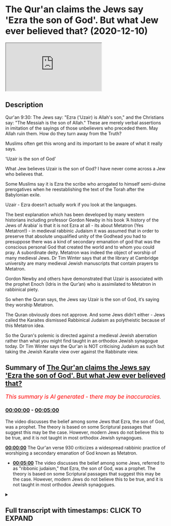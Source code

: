 # The Qur'an claims the Jews say 'Ezra the son of God'. But what Jew ever believed that? (2020-12-10)

<iframe loading='lazy' src='https://www.youtube.com/embed/N4w9gU5YO40'></iframe>

## Description

Qur'an 9:30: The Jews say: "Ezra ('Uzair) is Allah's son," and the Christians say: "The Messiah is the son of Allah." These are merely verbal assertions in imitation of the sayings of those unbelievers who preceded them. May Allah ruin them. How do they turn away from the Truth?

Muslims often get this wrong and its important to be aware of what it really says. 

‘Uzair is the son of God’

What Jew believes Uzair is the son of God? I have never come across a Jew who believes that.

Some Muslims say it is Ezra the scribe who arrogated to himself semi-divine prerogatives when he reestablishing the text of the Torah after the Babylonian exile.

Uzair - Ezra doesn’t actually work if you look at the languages.

The best explanation which has been developed by many western historians including professor Gordon Newby in his book ‘A history of the Jews of Arabia’ is that it is not Ezra at all - its about Metatron (Yes Metatron!) - in medieval rabbinic Judaism it was assumed that in order to preserve that absolute unqualified unity of the Godhead you had to presuppose there was a kind of secondary emanation of god that was the conscious personal God that created the world and to whom you could pray. A subordinate deity. Metatron was indeed the object of worship of many medieval Jews. Dr Tim Winter says that at the library at Cambridge university are many medieval Jewish manuscripts that contain prayers to Metatron.

Gordon Newby and others have demonstrated that Uzair is associated with the prophet Enoch (Idris in the Qur’an) who is assimilated to Metatron in rabbinical piety.

So when the Quran says, the Jews say Uzair is the son of God, it’s saying they worship Metatron.

The Quran obviously does not approve. And some Jews didn’t either - Jews called the Karaites dismissed Rabbinical Judaism as polytheistic because of this Metatron idea.

So the Quran's polemic is directed against a medieval Jewish aberration rather than what you might find taught in an orthodox Jewish synagogue today. Dr Tim Winter says the Qur'an is NOT criticising Judaism as such but taking the Jewish Karaite view over against the Rabbinate view.

## Summary of [The Qur'an claims the Jews say 'Ezra the son of God'. But what Jew ever believed that?](https://www.youtube.com/watch?v=N4w9gU5YO40)


*<span style="color:red; font-size:125%">This summary is AI generated - there may be inaccuracies</span>. [](/)*

### [00:00:00](https://www.youtube.com/watch?v=N4w9gU5YO40&t=0) - [00:05:00](https://www.youtube.com/watch?v=N4w9gU5YO40&t=300)

The video discusses the belief among some Jews that Ezra, the son of God, was a prophet. The theory is based on some Scriptural passages that suggest this may be the case. However, modern Jews do not believe this to be true, and it is not taught in most orthodox Jewish synagogues.

**[00:00:00](https://www.youtube.com/watch?v=N4w9gU5YO40&t=0)** The Qur'an verse 930 criticizes a widespread rabbinic practice of worshiping a secondary emanation of God known as Metatron.
* **[00:05:00](https://www.youtube.com/watch?v=N4w9gU5YO40&t=300)** The video discusses the belief among some Jews, referred to as "ribbonic judaism," that Ezra, the son of God, was a prophet. The theory is based on some Scriptural passages that suggest this may be the case. However, modern Jews do not believe this to be true, and it is not taught in most orthodox Jewish synagogues.

<details><summary><h2>Full transcript with timestamps: CLICK TO EXPAND</h2></summary>

[0:00:02](https://youtu.be/N4w9gU5YO40?t=2) hello and in this episode i want to  
[0:00:04](https://youtu.be/N4w9gU5YO40?t=4) uh look at a verse which is often  
[0:00:06](https://youtu.be/N4w9gU5YO40?t=6) perplexed  
[0:00:08](https://youtu.be/N4w9gU5YO40?t=8) muslims and others for for centuries  
[0:00:11](https://youtu.be/N4w9gU5YO40?t=11) um and it's a very brief verse in the  
[0:00:14](https://youtu.be/N4w9gU5YO40?t=14) quran surah number 9 sura al  
[0:00:16](https://youtu.be/N4w9gU5YO40?t=16) tawba verse 30  
[0:00:19](https://youtu.be/N4w9gU5YO40?t=19) and i'll just read you what it says and  
[0:00:22](https://youtu.be/N4w9gU5YO40?t=22) the jews  
[0:00:23](https://youtu.be/N4w9gU5YO40?t=23) say uzel ezra is the son  
[0:00:26](https://youtu.be/N4w9gU5YO40?t=26) of god and the christians say messiah is  
[0:00:29](https://youtu.be/N4w9gU5YO40?t=29) the son of god  
[0:00:30](https://youtu.be/N4w9gU5YO40?t=30) that is they're saying with their mouths  
[0:00:32](https://youtu.be/N4w9gU5YO40?t=32) resembling the saying of those who  
[0:00:33](https://youtu.be/N4w9gU5YO40?t=33) disbelieved a full time  
[0:00:35](https://youtu.be/N4w9gU5YO40?t=35) god's curse beyond them how they are  
[0:00:37](https://youtu.be/N4w9gU5YO40?t=37) deluded away from the truth  
[0:00:39](https://youtu.be/N4w9gU5YO40?t=39) so what is this ezra or  
[0:00:43](https://youtu.be/N4w9gU5YO40?t=43) as it's usually translated uh  
[0:00:47](https://youtu.be/N4w9gU5YO40?t=47) ezra but the arabic says uzair  
[0:00:50](https://youtu.be/N4w9gU5YO40?t=50) what is this uh uzeir character and um  
[0:00:54](https://youtu.be/N4w9gU5YO40?t=54) i've just been looking at what uh  
[0:00:56](https://youtu.be/N4w9gU5YO40?t=56) professor tim winter at cambridge  
[0:00:58](https://youtu.be/N4w9gU5YO40?t=58) university has been saying about this  
[0:00:59](https://youtu.be/N4w9gU5YO40?t=59) i'm relying on his  
[0:01:01](https://youtu.be/N4w9gU5YO40?t=61) uh research and he says that muslims  
[0:01:02](https://youtu.be/N4w9gU5YO40?t=62) often get this wrong it's important to  
[0:01:04](https://youtu.be/N4w9gU5YO40?t=64) be aware of what it really says  
[0:01:07](https://youtu.be/N4w9gU5YO40?t=67) now what jew you may ask has ever  
[0:01:11](https://youtu.be/N4w9gU5YO40?t=71) believed or believes that uzair  
[0:01:12](https://youtu.be/N4w9gU5YO40?t=72) or ezra is the son of god i've never  
[0:01:15](https://youtu.be/N4w9gU5YO40?t=75) come across a jew who believes that it's  
[0:01:17](https://youtu.be/N4w9gU5YO40?t=77) not  
[0:01:17](https://youtu.be/N4w9gU5YO40?t=77) a focal point of jewish spirituality or  
[0:01:19](https://youtu.be/N4w9gU5YO40?t=79) worship that i've come across anyway  
[0:01:22](https://youtu.be/N4w9gU5YO40?t=82) some muslims say that it is ezra the  
[0:01:26](https://youtu.be/N4w9gU5YO40?t=86) scribe  
[0:01:27](https://youtu.be/N4w9gU5YO40?t=87) uh who arrogated himself semi-divine  
[0:01:30](https://youtu.be/N4w9gU5YO40?t=90) prerogatives  
[0:01:31](https://youtu.be/N4w9gU5YO40?t=91) when he reestablished the text of the  
[0:01:33](https://youtu.be/N4w9gU5YO40?t=93) torah  
[0:01:34](https://youtu.be/N4w9gU5YO40?t=94) after the babylonian exile and that  
[0:01:36](https://youtu.be/N4w9gU5YO40?t=96) story is told in uh the jewish texts and  
[0:01:39](https://youtu.be/N4w9gU5YO40?t=99) and in the  
[0:01:40](https://youtu.be/N4w9gU5YO40?t=100) uh the old testament but um  
[0:01:43](https://youtu.be/N4w9gU5YO40?t=103) uzair in the arabic in the quran and  
[0:01:45](https://youtu.be/N4w9gU5YO40?t=105) ezra doesn't actually work  
[0:01:47](https://youtu.be/N4w9gU5YO40?t=107) if you look at the languages the best  
[0:01:50](https://youtu.be/N4w9gU5YO40?t=110) explanation which has been developed  
[0:01:52](https://youtu.be/N4w9gU5YO40?t=112) by many western historians  
[0:01:57](https://youtu.be/N4w9gU5YO40?t=117) recently in the last few years including  
[0:01:58](https://youtu.be/N4w9gU5YO40?t=118) professor gordon newby  
[0:02:00](https://youtu.be/N4w9gU5YO40?t=120) in his book a history of jews in arabia  
[0:02:03](https://youtu.be/N4w9gU5YO40?t=123) is that it's not ezra at  
[0:02:04](https://youtu.be/N4w9gU5YO40?t=124) all it's about metatron yes metatron  
[0:02:09](https://youtu.be/N4w9gU5YO40?t=129) not the hollywood character but uh in  
[0:02:12](https://youtu.be/N4w9gU5YO40?t=132) medieval rabbinic judaism it was assumed  
[0:02:16](https://youtu.be/N4w9gU5YO40?t=136) in their theology that in order to  
[0:02:18](https://youtu.be/N4w9gU5YO40?t=138) preserve the absolute  
[0:02:20](https://youtu.be/N4w9gU5YO40?t=140) unqualified unity of the godhead you had  
[0:02:23](https://youtu.be/N4w9gU5YO40?t=143) to presuppose there was a kind of  
[0:02:24](https://youtu.be/N4w9gU5YO40?t=144) secondary emanation of god that was the  
[0:02:27](https://youtu.be/N4w9gU5YO40?t=147) conscious  
[0:02:28](https://youtu.be/N4w9gU5YO40?t=148) personal god that created the world and  
[0:02:30](https://youtu.be/N4w9gU5YO40?t=150) to you whom you could pray it's a bit  
[0:02:32](https://youtu.be/N4w9gU5YO40?t=152) like  
[0:02:32](https://youtu.be/N4w9gU5YO40?t=152) greek philosophy with a demiurge if  
[0:02:34](https://youtu.be/N4w9gU5YO40?t=154) you're familiar with that  
[0:02:36](https://youtu.be/N4w9gU5YO40?t=156) it was a kind of subordinate deity a  
[0:02:38](https://youtu.be/N4w9gU5YO40?t=158) kind of lesser yahweh  
[0:02:40](https://youtu.be/N4w9gU5YO40?t=160) metatron was indeed the object of  
[0:02:42](https://youtu.be/N4w9gU5YO40?t=162) worship  
[0:02:43](https://youtu.be/N4w9gU5YO40?t=163) of many medieval jews dr tim winter says  
[0:02:47](https://youtu.be/N4w9gU5YO40?t=167) that at the library at cambridge  
[0:02:48](https://youtu.be/N4w9gU5YO40?t=168) university there's a  
[0:02:50](https://youtu.be/N4w9gU5YO40?t=170) whole treasure trove of medieval jewish  
[0:02:53](https://youtu.be/N4w9gU5YO40?t=173) manuscripts  
[0:02:54](https://youtu.be/N4w9gU5YO40?t=174) that mainly come from cairo that contain  
[0:02:58](https://youtu.be/N4w9gU5YO40?t=178) prayers to metadron petitions and  
[0:03:00](https://youtu.be/N4w9gU5YO40?t=180) prayers to metatron  
[0:03:03](https://youtu.be/N4w9gU5YO40?t=183) um dr gorban newby and other historians  
[0:03:05](https://youtu.be/N4w9gU5YO40?t=185) have demonstrated  
[0:03:07](https://youtu.be/N4w9gU5YO40?t=187) that uzair is associated with the  
[0:03:10](https://youtu.be/N4w9gU5YO40?t=190) prophet enoch  
[0:03:12](https://youtu.be/N4w9gU5YO40?t=192) someone called idris in the bible in the  
[0:03:14](https://youtu.be/N4w9gU5YO40?t=194) quran  
[0:03:15](https://youtu.be/N4w9gU5YO40?t=195) who is assimilated to metatron in  
[0:03:18](https://youtu.be/N4w9gU5YO40?t=198) rabbinic  
[0:03:19](https://youtu.be/N4w9gU5YO40?t=199) piety so when  
[0:03:22](https://youtu.be/N4w9gU5YO40?t=202) the quran says the jews say usaid is the  
[0:03:25](https://youtu.be/N4w9gU5YO40?t=205) son of god  
[0:03:27](https://youtu.be/N4w9gU5YO40?t=207) it's saying that they worship metatron  
[0:03:32](https://youtu.be/N4w9gU5YO40?t=212) now obviously the quran doesn't approve  
[0:03:34](https://youtu.be/N4w9gU5YO40?t=214) any more than it approves of people  
[0:03:35](https://youtu.be/N4w9gU5YO40?t=215) worshipping  
[0:03:36](https://youtu.be/N4w9gU5YO40?t=216) jesus interestingly  
[0:03:39](https://youtu.be/N4w9gU5YO40?t=219) some jews didn't either at that time  
[0:03:42](https://youtu.be/N4w9gU5YO40?t=222) there are jews called the  
[0:03:44](https://youtu.be/N4w9gU5YO40?t=224) karaites um who still exists today  
[0:03:47](https://youtu.be/N4w9gU5YO40?t=227) there's  
[0:03:47](https://youtu.be/N4w9gU5YO40?t=227) still a few of them left even one at  
[0:03:49](https://youtu.be/N4w9gU5YO40?t=229) speaker's corner chap called joseph  
[0:03:51](https://youtu.be/N4w9gU5YO40?t=231) these people dismissed rabbinic judaism  
[0:03:54](https://youtu.be/N4w9gU5YO40?t=234) why  
[0:03:55](https://youtu.be/N4w9gU5YO40?t=235) because it was polytheistic because of  
[0:03:57](https://youtu.be/N4w9gU5YO40?t=237) this metatron  
[0:03:58](https://youtu.be/N4w9gU5YO40?t=238) idea so  
[0:04:03](https://youtu.be/N4w9gU5YO40?t=243) the argument goes the quran's polemic  
[0:04:06](https://youtu.be/N4w9gU5YO40?t=246) in this verse 930 is directed against  
[0:04:10](https://youtu.be/N4w9gU5YO40?t=250) a medieval jewish aberration that was  
[0:04:13](https://youtu.be/N4w9gU5YO40?t=253) very widely  
[0:04:14](https://youtu.be/N4w9gU5YO40?t=254) practiced rather than what you might  
[0:04:16](https://youtu.be/N4w9gU5YO40?t=256) find taught in an orthodox jewish  
[0:04:18](https://youtu.be/N4w9gU5YO40?t=258) synagogue  
[0:04:19](https://youtu.be/N4w9gU5YO40?t=259) today say in london um  
[0:04:22](https://youtu.be/N4w9gU5YO40?t=262) tim winter suggests that the quran is  
[0:04:24](https://youtu.be/N4w9gU5YO40?t=264) not criticizing judaism as such  
[0:04:27](https://youtu.be/N4w9gU5YO40?t=267) but taking the jewish carrot view over  
[0:04:30](https://youtu.be/N4w9gU5YO40?t=270) the ribbon  
[0:04:30](https://youtu.be/N4w9gU5YO40?t=270) the rabbinite view so it's taking aside  
[0:04:33](https://youtu.be/N4w9gU5YO40?t=273) or affirming one and criticizing  
[0:04:35](https://youtu.be/N4w9gU5YO40?t=275) the other view so it's not condemning  
[0:04:38](https://youtu.be/N4w9gU5YO40?t=278) judaism per se  
[0:04:39](https://youtu.be/N4w9gU5YO40?t=279) it's criticizing this widespread  
[0:04:43](https://youtu.be/N4w9gU5YO40?t=283) rabbinic practice of worshiping the  
[0:04:45](https://youtu.be/N4w9gU5YO40?t=285) metatron  
[0:04:48](https://youtu.be/N4w9gU5YO40?t=288) and in that context this verse  
[0:04:51](https://youtu.be/N4w9gU5YO40?t=291) very very brief is a very rich  
[0:04:54](https://youtu.be/N4w9gU5YO40?t=294) suggestive idea that really uh touches a  
[0:04:58](https://youtu.be/N4w9gU5YO40?t=298) major phenomenon  
[0:04:59](https://youtu.be/N4w9gU5YO40?t=299) in jewish worship uh at the medi in  
[0:05:02](https://youtu.be/N4w9gU5YO40?t=302) during the medieval time for many  
[0:05:03](https://youtu.be/N4w9gU5YO40?t=303) centuries  
[0:05:04](https://youtu.be/N4w9gU5YO40?t=304) even though it may not be mainstream  
[0:05:07](https://youtu.be/N4w9gU5YO40?t=307) today you're not going to find it taught  
[0:05:08](https://youtu.be/N4w9gU5YO40?t=308) perhaps in  
[0:05:09](https://youtu.be/N4w9gU5YO40?t=309) a standard synagogue course in an  
[0:05:12](https://youtu.be/N4w9gU5YO40?t=312) orthodox jewish synagogue but  
[0:05:14](https://youtu.be/N4w9gU5YO40?t=314) nevertheless it was a very significant  
[0:05:17](https://youtu.be/N4w9gU5YO40?t=317) factor  
[0:05:17](https://youtu.be/N4w9gU5YO40?t=317) for many many centuries amongst  
[0:05:20](https://youtu.be/N4w9gU5YO40?t=320) ribbonic judaism so um that's the idea  
[0:05:24](https://youtu.be/N4w9gU5YO40?t=324) and um i hope you found that that  
[0:05:26](https://youtu.be/N4w9gU5YO40?t=326) interesting um it seems to be very well  
[0:05:28](https://youtu.be/N4w9gU5YO40?t=328) grounded  
[0:05:29](https://youtu.be/N4w9gU5YO40?t=329) in the texts um and in the research um  
[0:05:33](https://youtu.be/N4w9gU5YO40?t=333) and uh it's it's it's the best  
[0:05:35](https://youtu.be/N4w9gU5YO40?t=335) hypothesis around i think so  
[0:05:37](https://youtu.be/N4w9gU5YO40?t=337) there we are maybe see you next time bye  

</details>
